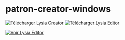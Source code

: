 # patron-creator-windows

[![Télécharger Lysia Creator](https://img.shields.io/badge/T%C3%A9l%C3%A9charger-Lysia%20Creator-green?style=for-the-badge&logo=windows)](https://github.com/tariteur/patron-creator-windows/releases/download/v1.0.4/PatronCreator-Setup-1.0.4.exe)
[![Télécharger Lysia Editor](https://img.shields.io/badge/T%C3%A9l%C3%A9charger-Lysia%20Editor-blue?style=for-the-badge&logo=windows)](https://github.com/tariteur/patron-editor-windows/releases/download/v1.0.2/PatronEditor-Setup-1.0.2.exe)

[![Voir Lysia Editor](https://img.shields.io/badge/Visiter-Lysia%20Editor-blue?style=for-the-badge&logo=github)](https://github.com/tariteur/patron-editor-windows)
